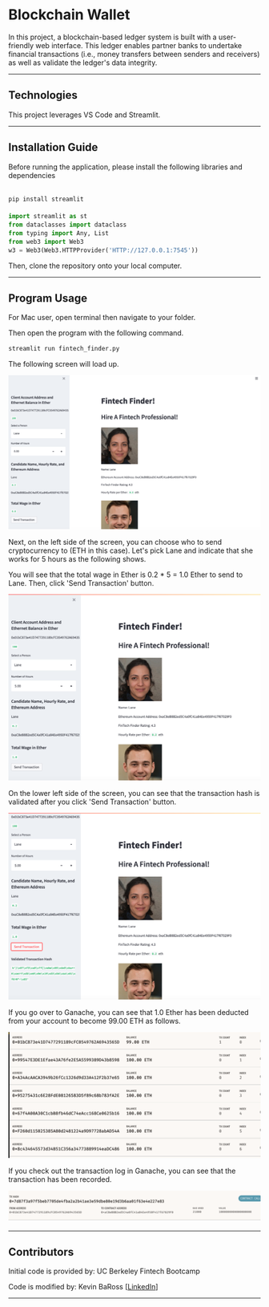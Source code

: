 # Blockchain Wallet

In this project, a blockchain-based ledger system is built with a user-friendly web interface. 
This ledger enables partner banks to undertake financial transactions (i.e., money transfers between senders and receivers) as well as validate the ledger's data integrity.


---

## Technologies

This project leverages VS Code and Streamlit.

---

## Installation Guide

Before running the application, please install the following libraries and dependencies

```python

pip install streamlit

import streamlit as st
from dataclasses import dataclass
from typing import Any, List
from web3 import Web3
w3 = Web3(Web3.HTTPProvider('HTTP://127.0.0.1:7545'))

```

Then, clone the repository onto your local computer.

---

## Program Usage

For Mac user, open terminal then navigate to your folder.

Then open the program with the following command.

```python
streamlit run fintech_finder.py
```

The following screen will load up.

![ScreenShot1](Images/scr19.1.png)
  
Next, on the left side of the screen, you can choose who to send cryptocurrency to (ETH in this case).
Let's pick Lane and indicate that she works for 5 hours as the following shows.

You will see that the total wage in Ether is 0.2 * 5 = 1.0 Ether to send to Lane.
Then, click 'Send Transaction' button. 

![ScreenShot2](Images/scr19.2.png)

On the lower left side of the screen, you can see that the transaction hash is validated after you click 'Send Transaction' button.

![ScreenShot3](Images/scr19.3.png)

If you go over to Ganache, you can see that 1.0 Ether has been deducted from your account to become 99.00 ETH as follows.

![ScreenShot3](Images/scr19.4.png)

If you check out the transaction log in Ganache, you can see that the transaction has been recorded.

![ScreenShot3](Images/scr19.6.png)


---

## Contributors

Initial code is provided by: UC Berkeley Fintech Bootcamp

Code is modified by: Kevin BaRoss [[LinkedIn](https://www.linkedin.com/in/kevin-baross/)]


---
